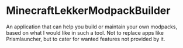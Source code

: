 # MinecraftLekkerModpackBuilder
An application that can help you build or maintain your own modpacks, based on what I would like in such a tool. Not to replace apps like Prismlauncher, but to cater for wanted features not provided by it.
